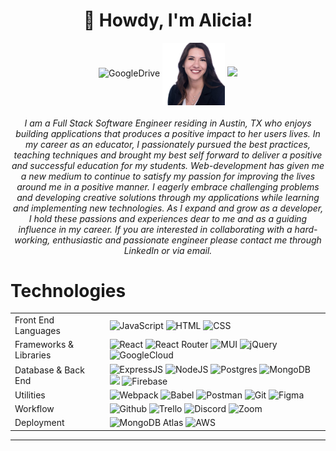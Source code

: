 <h1 align="center">  👋 Howdy, I'm Alicia!  </h1>

<p align="center">
<img alt="GoogleDrive" href="https://img.shields.io/badge/Google%20Drive-4285F4?style=for-the-badge&logo=googledrive&logoColor=white"src="https://img.shields.io/badge/Google%20Drive-4285F4?style=for-the-badge&logo=googledrive&logoColor=white">
<img src="READMEimages/Alicia-Headshot.jpeg" alt="LinkedIn" width="100" height="100" align="center">
  <a href="https://www.linkedin.com/in/alicia-villanueva-atx/" target="_blank"><img src="https://img.shields.io/badge/linkedin-%230077B5.svg?style=for-the-badge&logo=linkedin&logoColor=white" /></a>
</p>

<h6 align="center">I am a Full Stack Software Engineer residing in Austin, TX who enjoys building applications that produces a positive impact to her users lives. In my career as an educator, I passionately pursued the best practices, teaching techniques and brought my best self forward to deliver a positive and successful education for my students. Web-development has given me a new medium to continue to satisfy my passion for improving the lives around me in a positive manner. I eagerly embrace challenging problems and developing creative solutions through my applications while learning and implementing new technologies. As I expand and grow as a developer, I hold these passions and experiences dear to me and as a guiding influence in my career. If you are interested in collaborating with a hard-working, enthusiastic and passionate engineer please contact me through LinkedIn or via email.</h6>

# Technologies <a name="technologies"></a>

<table>
  <tbody>
    <tr>
      <td>Front End Languages</td>
      <td>
        <img alt="JavaScript" src="https://img.shields.io/badge/javascript%20-%23323330.svg?&style=for-the-badge&logo=javascript&logoColor=%23F7DF1E" />
        <img alt="HTML" src="https://img.shields.io/badge/html5%20-%23E34F26.svg?&style=for-the-badge&logo=html5&logoColor=white" />
        <img alt="CSS" src="https://img.shields.io/badge/css3%20-%231572B6.svg?&style=for-the-badge&logo=css3&logoColor=white" />
      </td>
    </tr>
    <tr>
      <td>Frameworks & Libraries</td>
      <td>
        <img alt="React" src="https://img.shields.io/badge/react%20-%2320232a.svg?&style=for-the-badge&logo=react&logoColor=%2361DAFB" />
        <img alt="React Router" src="https://img.shields.io/badge/React_Router-CA4245?style=for-the-badge&logo=react-router&logoColor=white"/>
        <img alt="MUI" src="https://img.shields.io/badge/MUI-%230081CB.svg?style=for-the-badge&logo=material-ui&logoColor=white" />
        <img alt="jQuery" src="https://img.shields.io/badge/jquery-%230769AD.svg?style=for-the-badge&logo=jquery&logoColor=white"/>
        <img alt="GoogleCloud" src="https://img.shields.io/badge/GoogleCloud-%234285F4.svg?style=for-the-badge&logo=google-cloud&logoColor=white"/>
      </td>
    </tr>
      <td>Database & Back End</td>
      <td>
        <img alt="ExpressJS" src="https://img.shields.io/badge/express.js-%23404d59.svg?style=for-the-badge&logo=express&logoColor=%2361DAFB"/>
        <img alt="NodeJS" src="https://img.shields.io/badge/node.js-%2343853D.svg?style=for-the-badge&logo=node-dot-js&logoColor=white"/>
        <img alt="Postgres" src="https://img.shields.io/badge/postgres-%23316192.svg?style=for-the-badge&logo=postgresql&logoColor=white">
        <img alt="MongoDB" src="https://camo.githubusercontent.com/b38bbb1cba49a754ade66ca1ca45541ed07ab31a3b01166157f513b44fb35f70/68747470733a2f2f696d672e736869656c64732e696f2f62616467652f4d6f6e676f44422d2532333465613934622e7376673f267374796c653d666f722d7468652d6261646765266c6f676f3d6d6f6e676f6462266c6f676f436f6c6f723d7768697465"/>
        <img atl="MySQL" src="https://img.shields.io/badge/mysql-%2300f.svg?style=for-the-badge&logo=mysql&logoColor=white">
        <img alt="Firebase" src="https://img.shields.io/badge/firebase-%23039BE5.svg?style=for-the-badge&logo=firebase"/>
      </td>
    </tr>
    <tr>
      <td>Utilities</td>
      <td>
        <img alt="Webpack" src="https://img.shields.io/badge/webpack%20-%2320232a.svg?&style=for-the-badge&logo=webpack&logoColor=%2361DAFB" />
        <img alt="Babel" src="https://img.shields.io/badge/Babel-F9DC3e?style=for-the-badge&logo=babel&logoColor=black" />
        <img alt="Postman" src="https://img.shields.io/badge/Postman-FF6C37?style=for-the-badge&logo=postman&logoColor=red" />
        <img alt="Git" src="https://img.shields.io/badge/Git-F05032?style=for-the-badge&logo=git&logoColor=white" />
         <img alt="Figma" src="https://img.shields.io/badge/Figma-F24E1E?style=for-the-badge&logo=figma&logoColor=white" />
      </td>
    </tr>
     <tr>
      <td>Workflow</td>
      <td>
        <img alt="Github" src="https://img.shields.io/badge/GitHub-100000?style=for-the-badge&logo=github&logoColor=white"/>
        <img alt="Trello" src="https://img.shields.io/badge/Trello-%23026AA7.svg?&style=for-the-badge&logo=Trello&logoColor=white"/>
        <img alt="Discord" src="https://img.shields.io/badge/Discord-7289DA?style=for-the-badge&logo=discord&logoColor=white"/>
        <img alt="Zoom" src="https://img.shields.io/badge/Zoom-2D8CFF?style=for-the-badge&logo=zoom&logoColor=white"/>
      </td>
    </tr>
    <tr>
      <td>Deployment</td>
      <td>
        <img alt="MongoDB Atlas" src="https://img.shields.io/badge/MongoDB Atlas-%2343853D.svg?style=for-the-badge&logo=node-dot-js&logoColor=white"/>
        <img alt="AWS" src="https://img.shields.io/badge/AWS%20-%23FF9900.svg?&style=for-the-badge&logo=amazon-aws&logoColor=white"/>
      </td>
    </tr>
  </tbody>
</table>

<hr />
<br />
